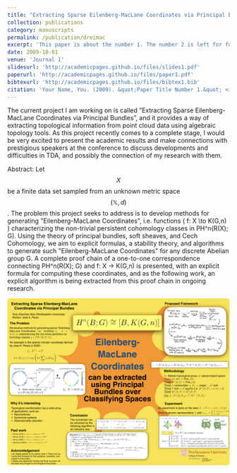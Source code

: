 ```yaml
---
title: "Extracting Sparse Eilenberg-MacLane Coordinates via Principal Bundles"
collection: publications
category: manuscripts
permalink: /publication/dreimac
excerpt: 'This paper is about the number 1. The number 2 is left for future work.'
date: 2009-10-01
venue: 'Journal 1'
slidesurl: 'http://academicpages.github.io/files/slides1.pdf'
paperurl: 'http://academicpages.github.io/files/paper1.pdf'
bibtexurl: 'http://academicpages.github.io/files/bibtex1.bib'
citation: 'Your Name, You. (2009). &quot;Paper Title Number 1.&quot; <i>Journal 1</i>. 1(1).'
---
```

The current project I am working on is called ”Extracting Sparse Eilenberg-MacLane Coordinates via Principal Bundles”, and it provides a way of extracting topological information from point cloud data using algebraic topology tools. As this project recently comes to a complete stage, I would be very excited to present the academic results and make connections with prestigious speakers at the conference to discuss developments and difficulties in TDA, and possibly the connection of my research with them.

Abstract:
Let $$X$$ be a finite data set sampled from an unknown metric space $$(\mathbb{X},d)$$. The problem this project seeks to address is to develop methods for generating "Eilenberg-MacLane Coordinates", i.e. functions \( f: X \to K(G,n) \) characterizing the non-trivial persistent cohomology classes in PH^n(R(X); G). Using the theory of principal bundles, soft sheaves, and Cech Cohomology, we aim to explicit formulas, a stability theory, and algorithms to generate such "Eilenberg-MacLane Coordinates" for any discrete Abelian group G. A complete proof chain of a one-to-one correspondence connecting PH^n(R(X); G) and f: X -> K(G,n) is presented, with an explicit formula for computing these coordinates, and as the following work, an explicit algorithm is being extracted from this proof chain in ongoing research.
<div style="display: flex; flex-direction: column; gap: 24px; align-items: center;">
  <img src="/images/Poster_Tony.png" alt="Poster_Tony" style="width: 100%; height: auto; border-radius: 6px;">
</div>

<!--

---
title: "Paper Title Number 1"
collection: publications
category: manuscripts
permalink: /publication/2009-10-01-paper-title-number-1
excerpt: 'This paper is about the number 1. The number 2 is left for future work.'
date: 2009-10-01
venue: 'Journal 1'
slidesurl: 'http://academicpages.github.io/files/slides1.pdf'
paperurl: 'http://academicpages.github.io/files/paper1.pdf'
bibtexurl: 'http://academicpages.github.io/files/bibtex1.bib'
citation: 'Your Name, You. (2009). &quot;Paper Title Number 1.&quot; <i>Journal 1</i>. 1(1).'
---
The contents above will be part of a list of publications, if the user clicks the link for the publication than the contents of section will be rendered as a full page, allowing you to provide more information about the paper for the reader. When publications are displayed as a single page, the contents of the above "citation" field will automatically be included below this section in a smaller font.

---
title: "Paper Title Number 5, with math $$E=mc^2$$"
collection: publications
category: conferences
permalink: /publication/2024-02-17-paper-title-number-4
excerpt: 'This paper is about a famous math equation, $$E=mc^2$$'
date: 2024-02-17
venue: 'GitHub Journal of Bugs'
paperurl: 'http://academicpages.github.io/files/paper3.pdf'
citation: 'Your Name, You. (2024). &quot;Paper Title Number 3.&quot; <i>GitHub Journal of Bugs</i>. 1(3).'
---
Using [MathJax](https://www.mathjax.org/) in the description is supported - $$E=mc^2$$ - however, the use must be mindful that the default delimiters are `$$...$$` and `\\[...\\]` which differs from the `$...$` that is typically expected.

-->

